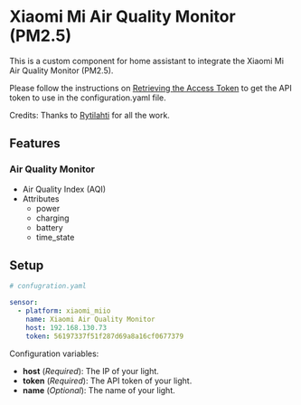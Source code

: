# Xiaomi Mi Air Quality Monitor (PM2.5)

This is a custom component for home assistant to integrate the Xiaomi Mi Air Quality Monitor (PM2.5).

Please follow the instructions on [Retrieving the Access Token](https://home-assistant.io/components/xiaomi/#retrieving-the-access-token) to get the API token to use in the configuration.yaml file.

Credits: Thanks to [Rytilahti](https://github.com/rytilahti/python-miio) for all the work.

## Features

### Air Quality Monitor

* Air Quality Index (AQI)
* Attributes
  - power
  - charging
  - battery
  - time_state

## Setup

```yaml
# confugration.yaml

sensor:
  - platform: xiaomi_miio
    name: Xiaomi Air Quality Monitor
    host: 192.168.130.73
    token: 56197337f51f287d69a8a16cf0677379
```

Configuration variables:
- **host** (*Required*): The IP of your light.
- **token** (*Required*): The API token of your light.
- **name** (*Optional*): The name of your light.
